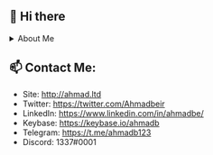 
## 👋 Hi there 

<details><summary>About Me</summary>
<p>

Hey there! I am Ahmad, a Software Engineer, based in Toronto, Canada. 
I have a love for academia, books, and history. I also adore coffee! Anything from espressos, cortado to siphon coffee.

I have a love and passion for Modern C++. I also like language design, algorithmic design, and cryptography.
I primarly do C++, Rust, & Python

Feel free to hit me up on LinkedIn, Discord or Telegram. Always happy to discuss some stuff, and maybe collaborate on projects!
 
</p>
</details>


## 📫  Contact Me:

 - Site: http://ahmad.ltd
 - Twitter: https://twitter.com/Ahmadbeir
 - LinkedIn: https://www.linkedin.com/in/ahmadbe/
 - Keybase: https://keybase.io/ahmadb
 - Telegram: https://t.me/ahmadb123
 - Discord: 1337#0001
